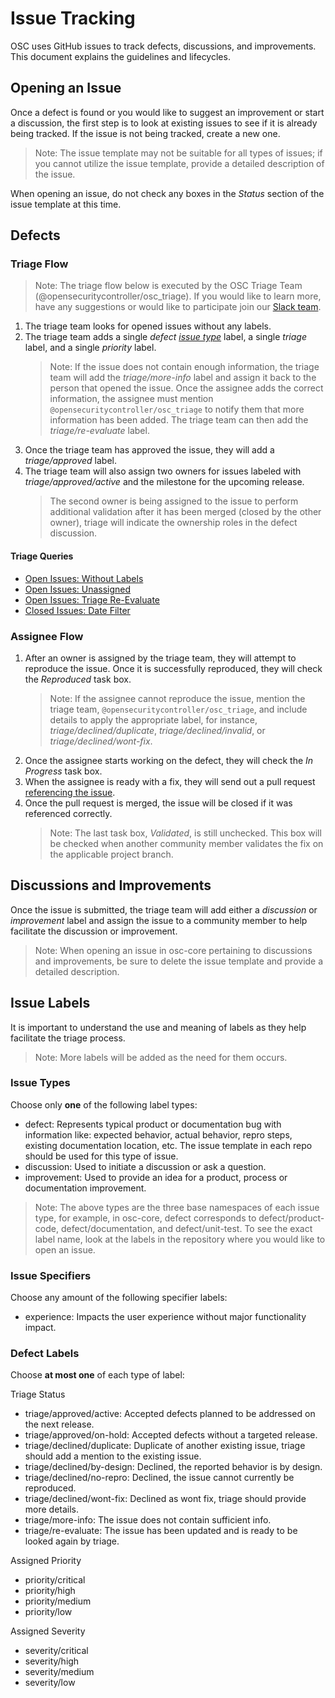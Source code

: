 # Issue Tracking

OSC uses GitHub issues to track defects, discussions, and improvements. This document explains the guidelines and lifecycles.

## Opening an Issue

Once a defect is found or you would like to suggest an improvement or start a discussion, the first step is to look at existing issues to see if it is already being tracked. If the issue is not being tracked, create a new one.
   > Note: The issue template may not be suitable for all types of issues; if you cannot utilize the issue template, provide a detailed description of the issue.

When opening an issue, do not check any boxes in the *Status* section of the issue template at this time.

## Defects

### Triage Flow
> Note: The triage flow below is executed by the OSC Triage Team (@opensecuritycontroller/osc_triage). If you would like to learn more, have any suggestions or would like to participate join our [Slack team](https://securitycontroller.slack.com).  
  
1. The triage team  looks for opened issues without any labels.
2. The triage team adds a single *defect [issue type](#issue-types)* label, a single *triage* label, and a single *priority* label. 
    > Note: If the issue does not contain enough information, the triage team will add the *triage/more-info* label and assign it back to the person that opened the issue. Once the assignee adds the correct information, the assignee must mention `@opensecuritycontroller/osc_triage` to notify them that more information has been added. The triage team can then add the *triage/re-evaluate* label.
3. Once the triage team has approved the issue, they will add a *triage/approved* label.
4. The triage team will also assign two owners for issues labeled with *triage/approved/active* and the milestone for the upcoming release.  
    > The second owner is being assigned to the issue to perform additional validation after it has been merged (closed by the other owner), triage will indicate the ownership roles in the defect discussion.

#### Triage Queries
* [Open Issues: Without Labels](https://github.com/issues?utf8=%E2%9C%93&q=is%3Aissue+user%3Aopensecuritycontroller+no%3Alabel+is%3Aopen+)  
* [Open Issues: Unassigned](https://github.com/issues?utf8=%E2%9C%93&q=is%3Aissue+user%3Aopensecuritycontroller+no%3Aassignee+is%3Aopen+)
* [Open Issues: Triage Re-Evaluate](https://github.com/issues?utf8=%E2%9C%93&q=is%3Aissue+user%3Aopensecuritycontroller+label%3Atriage%2Fre-evaluate+is%3Aopen+) 
* [Closed Issues: Date Filter](https://github.com/issues?utf8=%E2%9C%93&q=is%3Aissue+user%3Aopensecuritycontroller+closed%3A%3E2017-07-11+)

### Assignee Flow

1. After an owner is assigned by the triage team, they will attempt to reproduce the issue. Once it is successfully reproduced, they will check the *Reproduced* task box.
   > Note: If the assignee cannot reproduce the issue, mention the triage team, `@opensecuritycontroller/osc_triage`, and include details to apply the appropriate label, for instance, *triage/declined/duplicate*, *triage/declined/invalid*, or *triage/declined/wont-fix*.
2. Once the assignee starts working on the defect, they will check the *In Progress* task box.
3. When the assignee is ready with a fix, they will send out a pull request [referencing the issue](https://github.com/blog/1506-closing-issues-via-pull-requests).
4. Once the pull request is merged, the issue will be closed if it was referenced correctly.
   > Note: The last task box, *Validated*, is still unchecked. This box will be checked when another community member validates the fix on the applicable project branch.

## Discussions and Improvements

Once the issue is submitted, the triage team will add either a *discussion* or *improvement* label and assign the issue to a community member to help facilitate the discussion or improvement.
> Note: When opening an issue in osc-core pertaining to discussions and improvements, be sure to delete the issue template and provide a detailed description. 

## Issue Labels

It is important to understand the use and meaning of labels as they help facilitate the triage process.

> Note: More labels will be added as the need for them occurs.

### Issue Types

Choose only **one** of the following label types:

* defect: Represents typical product or documentation bug with information like: expected behavior, actual behavior, repro steps, existing documentation location, etc. The issue template in each repo should be used for this type of issue.
* discussion: Used to initiate a discussion or ask a question.
* improvement: Used to provide an idea for a product, process or documentation improvement.  

> Note: The above types are the three base namespaces of each issue type, for example, in osc-core, defect corresponds to defect/product-code, defect/documentation, and defect/unit-test. To see the exact label name, look at the labels in the repository where you would like to open an issue.

### Issue Specifiers

Choose any amount of the following specifier labels:

* experience: Impacts the user experience without major functionality impact.  

### Defect Labels 
Choose **at most one** of each type of label:

Triage Status
* triage/approved/active: Accepted defects planned to be addressed on the next release.
* triage/approved/on-hold: Accepted defects without a targeted release.
* triage/declined/duplicate: Duplicate of another existing issue, triage should add a mention to the existing issue.  
* triage/declined/by-design: Declined, the reported behavior is by design.  
* triage/declined/no-repro: Declined, the issue cannot currently be reproduced.  
* triage/declined/wont-fix: Declined as wont fix, triage should provide more details.
* triage/more-info: The issue does not contain sufficient info.
* triage/re-evaluate: The issue has been updated and is ready to be looked again by triage.   

Assigned Priority
* priority/critical
* priority/high
* priority/medium
* priority/low  

Assigned Severity
* severity/critical
* severity/high
* severity/medium
* severity/low  
